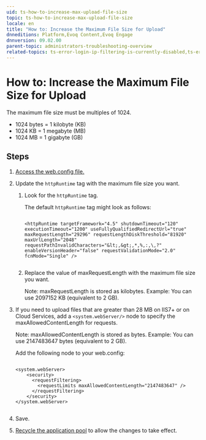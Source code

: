 ```yaml
---
uid: ts-how-to-increase-max-upload-file-size
topic: ts-how-to-increase-max-upload-file-size
locale: en
title: "How to: Increase the Maximum File Size for Upload"
dnneditions: Platform,Evoq Content,Evoq Engage
dnnversion: 09.02.00
parent-topic: administrators-troubleshooting-overview
related-topics: ts-error-login-ip-filtering-is-currently-disabled,ts-error-another-user-has-taken-action-on-the-page,ts-error-unknown-server-tag-DNNComboBox,ts-error-could-not-load-awssdk,ts-error-sql-timeout,ts-error-argumentnullexception-after-move-upgrade,ts-install-missing-resources,ts-mixed-content-ssl,ts-broken-profile-image,ts-page-remains-in-draft,ts-unable-to-remove-page-redirect-urls,ts-site-theme-not-loading,ts-incomplete-content-localization,ts-missing-persona-bar
---
```


# How to: Increase the Maximum File Size for Upload

The maximum file size must be multiples of 1024.

*   1024 bytes = 1 kilobyte (KB)
*   1024 KB = 1 megabyte (MB)
*   1024 MB = 1 gigabyte (GB)

## Steps

1.  [Access the web.config file.](xref:access-web-config)
2.  Update the `httpRuntime` tag with the maximum file size you want.
    1.  Look for the `httpRuntime` tag.
        
        The default `httpRuntime` tag might look as follows:
        
        ```
        
        <httpRuntime targetFramework="4.5" shutdownTimeout="120" executionTimeout="1200" useFullyQualifiedRedirectUrl="true" maxRequestLength="29296" requestLengthDiskThreshold="81920" maxUrlLength="2048" requestPathInvalidCharacters="&lt;,&gt;,*,%,:,\,?" enableVersionHeader="false" requestValidationMode="2.0" fcnMode="Single" />
                                    
        ```
        
    2.  Replace the value of maxRequestLength with the maximum file size you want.
        
        Note: maxRequestLength is stored as kilobytes. Example: You can use 2097152 KB (equivalent to 2 GB).
        
3.  If you need to upload files that are greater than 28 MB on IIS7+ or on Cloud Services, add a `<system.webServer/>` node to specify the maxAllowedContentLength for requests.
    
    Note: maxAllowedContentLength is stored as bytes. Example: You can use 2147483647 bytes (equivalent to 2 GB).
    
    Add the following node to your web.config:
    
    ```
    
    <system.webServer>
        <security>
          <requestFiltering>
            <requestLimits maxAllowedContentLength="2147483647" />
          </requestFiltering>
        </security>
    </system.webServer>
                        
    ```
    
4.  Save.
5.  [Recycle the application pool](https://technet.microsoft.com/en-us/library/cc770764(v=ws.10).aspx) to allow the changes to take effect.